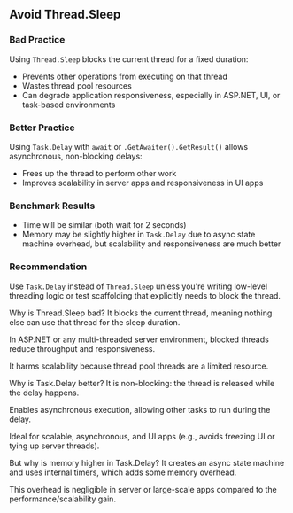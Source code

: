 ## Avoid Thread.Sleep

### Bad Practice

Using `Thread.Sleep` blocks the current thread for a fixed duration:

- Prevents other operations from executing on that thread
- Wastes thread pool resources
- Can degrade application responsiveness, especially in ASP.NET, UI, or task-based environments

### Better Practice

Using `Task.Delay` with `await` or `.GetAwaiter().GetResult()` allows asynchronous, non-blocking delays:

- Frees up the thread to perform other work
- Improves scalability in server apps and responsiveness in UI apps

### Benchmark Results

- Time will be similar (both wait for 2 seconds)
- Memory may be slightly higher in `Task.Delay` due to async state machine overhead, but scalability and responsiveness are much better

### Recommendation

Use `Task.Delay` instead of `Thread.Sleep` unless you're writing low-level threading logic or test scaffolding that explicitly
needs to block the thread.


Why is Thread.Sleep bad?
It blocks the current thread, meaning nothing else can use that thread for the sleep duration.

In ASP.NET or any multi-threaded server environment, blocked threads reduce throughput and responsiveness.

It harms scalability because thread pool threads are a limited resource.

Why is Task.Delay better?
It is non-blocking: the thread is released while the delay happens.

Enables asynchronous execution, allowing other tasks to run during the delay.

Ideal for scalable, asynchronous, and UI apps (e.g., avoids freezing UI or tying up server threads).

But why is memory higher in Task.Delay?
It creates an async state machine and uses internal timers, which adds some memory overhead.

This overhead is negligible in server or large-scale apps compared to the performance/scalability gain.